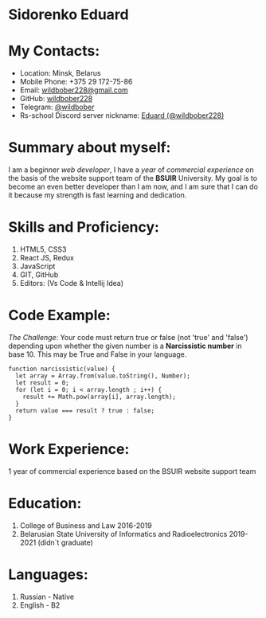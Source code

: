# Sidorenko Eduard
# **My Contacts:**
* Location: Minsk, Belarus
* Mobile Phone: +375 29 172-75-86
* Email: [wildbober228@gmail.com](wildbober228@gmail.com)
* GitHub: [wildbober228](https://github.com/wildbober228)
* Telegram: [@wildbober](https://t.me/wildbober)
* Rs-school Discord server nickname: [Eduard (@wildbober228)](wildfarmer#4505)

# **Summary about myself:**
I am a beginner _web developer_, 
I have a _year_ of _commercial experience_ on the basis of the website support team of the **BSUIR** University.
My goal is to become an even better developer than I am now, 
and I am sure that I can do it because my strength is fast learning and dedication.
# **Skills and Proficiency:**
 1. HTML5, CSS3
 2. React JS, Redux
 3. JavaScript 
 4. GIT, GitHub
 5. Editors: (Vs Code & Intellij Idea)

# **Code Example:**
*The Challenge:*
Your code must return true or false (not 'true' and 'false') depending upon whether the given number is a **Narcissistic number** in base 10.
This may be True and False in your language.
```
function narcissistic(value) {
  let array = Array.from(value.toString(), Number);
  let result = 0;
  for (let i = 0; i < array.length ; i++) {
    result += Math.pow(array[i], array.length);
  }
  return value === result ? true : false;
}
```
# **Work Experience:**
1 year of commercial experience based on the BSUIR website support team

# **Education:**
 1. College of Business and Law 2016-2019
 1. Belarusian State University of Informatics and Radioelectronics 2019-2021 (didn`t graduate)

# **Languages:**
 1. Russian - Native
 2. English - В2